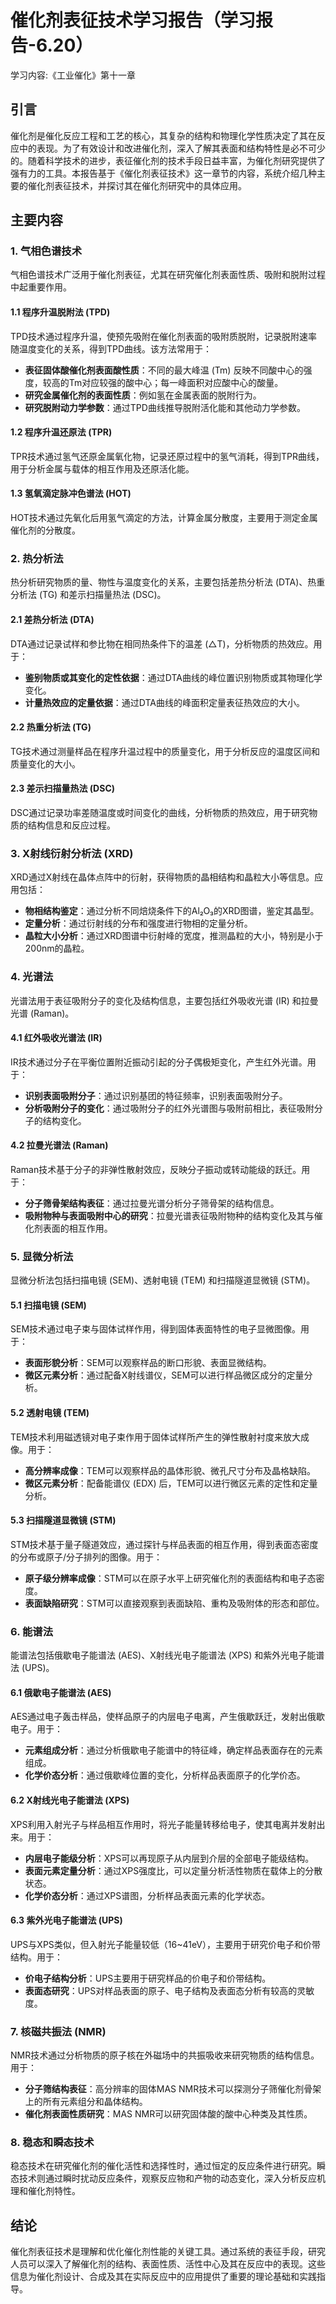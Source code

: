 # 催化剂表征技术学习报告（学习报告-6.20）

学习内容:《工业催化》第十一章

## 引言

催化剂是催化反应工程和工艺的核心，其复杂的结构和物理化学性质决定了其在反应中的表现。为了有效设计和改进催化剂，深入了解其表面和结构特性是必不可少的。随着科学技术的进步，表征催化剂的技术手段日益丰富，为催化剂研究提供了强有力的工具。本报告基于《催化剂表征技术》这一章节的内容，系统介绍几种主要的催化剂表征技术，并探讨其在催化剂研究中的具体应用。

## 主要内容

### 1. 气相色谱技术

气相色谱技术广泛用于催化剂表征，尤其在研究催化剂表面性质、吸附和脱附过程中起重要作用。

#### 1.1 程序升温脱附法 (TPD)

TPD技术通过程序升温，使预先吸附在催化剂表面的吸附质脱附，记录脱附速率随温度变化的关系，得到TPD曲线。该方法常用于：

- **表征固体酸催化剂表面酸性质**：不同的最大峰温 (Tm) 反映不同酸中心的强度，较高的Tm对应较强的酸中心；每一峰面积对应酸中心的酸量。
- **研究金属催化剂的表面性质**：例如氢在金属表面的脱附行为。
- **研究脱附动力学参数**：通过TPD曲线推导脱附活化能和其他动力学参数。

#### 1.2 程序升温还原法 (TPR)

TPR技术通过氢气还原金属氧化物，记录还原过程中的氢气消耗，得到TPR曲线，用于分析金属与载体的相互作用及还原活化能。

#### 1.3 氢氧滴定脉冲色谱法 (HOT)

HOT技术通过先氧化后用氢气滴定的方法，计算金属分散度，主要用于测定金属催化剂的分散度。

### 2. 热分析法

热分析研究物质的量、物性与温度变化的关系，主要包括差热分析法 (DTA)、热重分析法 (TG) 和差示扫描量热法 (DSC)。

#### 2.1 差热分析法 (DTA)

DTA通过记录试样和参比物在相同热条件下的温差 (△T)，分析物质的热效应。用于：

- **鉴别物质或其变化的定性依据**：通过DTA曲线的峰位置识别物质或其物理化学变化。
- **计量热效应的定量依据**：通过DTA曲线的峰面积定量表征热效应的大小。

#### 2.2 热重分析法 (TG)

TG技术通过测量样品在程序升温过程中的质量变化，用于分析反应的温度区间和质量变化的大小。

#### 2.3 差示扫描量热法 (DSC)

DSC通过记录功率差随温度或时间变化的曲线，分析物质的热效应，用于研究物质的结构信息和反应过程。

### 3. X射线衍射分析法 (XRD)

XRD通过X射线在晶体点阵中的衍射，获得物质的晶相结构和晶粒大小等信息。应用包括：

- **物相结构鉴定**：通过分析不同焙烧条件下的Al₂O₃的XRD图谱，鉴定其晶型。
- **定量分析**：通过衍射线的分布和强度进行物相的定量分析。
- **晶粒大小分析**：通过XRD图谱中衍射峰的宽度，推测晶粒的大小，特别是小于200nm的晶粒。

### 4. 光谱法

光谱法用于表征吸附分子的变化及结构信息，主要包括红外吸收光谱 (IR) 和拉曼光谱 (Raman)。

#### 4.1 红外吸收光谱法 (IR)

IR技术通过分子在平衡位置附近振动引起的分子偶极矩变化，产生红外光谱。用于：

- **识别表面吸附分子**：通过识别基团的特征频率，识别表面吸附分子。
- **分析吸附分子的变化**：通过吸附分子的红外光谱图与吸附前相比，表征吸附分子的结构变化。

#### 4.2 拉曼光谱法 (Raman)

Raman技术基于分子的非弹性散射效应，反映分子振动或转动能级的跃迁。用于：

- **分子筛骨架结构表征**：通过拉曼光谱分析分子筛骨架的结构信息。
- **吸附物种与表面吸附中心的研究**：拉曼光谱表征吸附物种的结构变化及其与催化剂表面的相互作用。

### 5. 显微分析法

显微分析法包括扫描电镜 (SEM)、透射电镜 (TEM) 和扫描隧道显微镜 (STM)。

#### 5.1 扫描电镜 (SEM)

SEM技术通过电子束与固体试样作用，得到固体表面特性的电子显微图像。用于：

- **表面形貌分析**：SEM可以观察样品的断口形貌、表面显微结构。
- **微区元素分析**：通过配备X射线谱仪，SEM可以进行样品微区成分的定量分析。

#### 5.2 透射电镜 (TEM)

TEM技术利用磁透镜对电子束作用于固体试样所产生的弹性散射衬度来放大成像。用于：

- **高分辨率成像**：TEM可以观察样品的晶体形貌、微孔尺寸分布及晶格缺陷。
- **微区元素分析**：配备能谱仪 (EDX) 后，TEM可以进行微区元素的定性和定量分析。

#### 5.3 扫描隧道显微镜 (STM)

STM技术基于量子隧道效应，通过探针与样品表面的相互作用，得到表面态密度的分布或原子/分子排列的图像。用于：

- **原子级分辨率成像**：STM可以在原子水平上研究催化剂的表面结构和电子态密度。
- **表面缺陷研究**：STM可以直接观察到表面缺陷、重构及吸附体的形态和部位。

### 6. 能谱法

能谱法包括俄歇电子能谱法 (AES)、X射线光电子能谱法 (XPS) 和紫外光电子能谱法 (UPS)。

#### 6.1 俄歇电子能谱法 (AES)

AES通过电子轰击样品，使样品原子的内层电子电离，产生俄歇跃迁，发射出俄歇电子。用于：

- **元素组成分析**：通过分析俄歇电子能谱中的特征峰，确定样品表面存在的元素组成。
- **化学价态分析**：通过俄歇峰位置的变化，分析样品表面原子的化学价态。

#### 6.2 X射线光电子能谱法 (XPS)

XPS利用入射光子与样品相互作用时，将光子能量转移给电子，使其电离并发射出来。用于：

- **内层电子能级分析**：XPS可以再现原子从内层到介层的全部电子能级结构。
- **表面元素定量分析**：通过XPS强度比，可以定量分析活性物质在载体上的分散状态。
- **化学价态分析**：通过XPS谱图，分析样品表面元素的化学状态。

#### 6.3 紫外光电子能谱法 (UPS)

UPS与XPS类似，但入射光子能量较低（16~41eV），主要用于研究价电子和价带结构。用于：

- **价电子结构分析**：UPS主要用于研究样品的价电子和价带结构。
- **表面态研究**：UPS对样品表面的原子、电子结构及表面态分析有较高的灵敏度。

### 7. 核磁共振法 (NMR)

NMR技术通过分析物质的原子核在外磁场中的共振吸收来研究物质的结构信息。用于：

- **分子筛结构表征**：高分辨率的固体MAS NMR技术可以探测分子筛催化剂骨架上的所有元素组分和晶体结构。
- **催化剂表面性质研究**：MAS NMR可以研究固体酸的酸中心种类及其性质。

### 8. 稳态和瞬态技术

稳态技术在研究催化剂的催化活性和选择性时，通过恒定的反应条件进行研究。瞬态技术则通过瞬时扰动反应条件，观察反应物和产物的动态变化，深入分析反应机理和催化剂特性。

## 结论

催化剂表征技术是理解和优化催化剂性能的关键工具。通过系统的表征手段，研究人员可以深入了解催化剂的结构、表面性质、活性中心及其在反应中的表现。这些信息为催化剂设计、合成及其在实际反应中的应用提供了重要的理论基础和实践指导。


